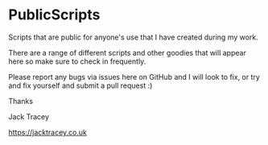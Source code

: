# PublicScripts

Scripts that are public for anyone's use that I have created during my work.

There are a range of different scripts and other goodies that will appear here so make sure to check in frequently.

Please report any bugs via issues here on GitHub and I will look to fix, or try and fix yourself and submit a pull request :)

Thanks

Jack Tracey

https://jacktracey.co.uk
